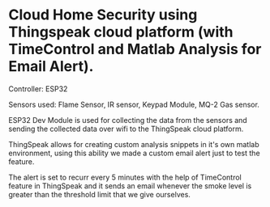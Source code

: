 # Cloud Home Security using Thingspeak cloud platform (with TimeControl and Matlab Analysis for Email Alert).


Controller: ESP32

Sensors used: Flame Sensor, IR sensor, Keypad Module, MQ-2 Gas sensor.


ESP32 Dev Module is used for collecting the data from the sensors and sending the collected data over wifi to the ThingSpeak cloud platform.

ThingSpeak allows for creating custom analysis snippets in it's own matlab environment, using this ability we made a custom email alert just to test the feature.


The alert is set to recurr every 5 minutes with the help of TimeControl feature in ThingSpeak and it sends an email whenever the smoke level is greater than the threshold limit that we give ourselves.
